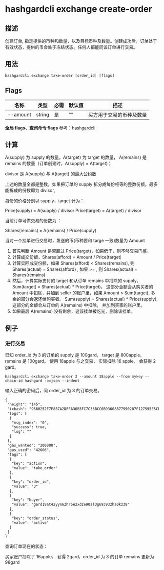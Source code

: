 # hashgardcli exchange create-order

## 描述

创建订单, 指定提供的币种和数量，以及目标币种及数量。创建成功后，订单处于有效状态，提供的币会处于冻结状态。任何人都能同该订单进行交易。

## 用法

```shell
hashgardcli exchange take-order [order_id] [flags]
```

## Flags

| 名称       | 类型                  | 必需          | 默认值            | 描述         |
| --------------- | -------------- | ------------------ | --------------------- | --------------- |
| --amount     | string | 是 | "" | 买方用于交易的币种及数量                                                                                    |                                                       |
 **全局 flags、查询命令 flags** 参考：[hashgardcli](../README.md)
## 计算

A(supply) 为 supply 的数量，A(target) 为 target 的数量， A(remains) 是 remains 的数量（订单创建时，A(supply) = A(target) ）

divisor 是 A(supply) 与 A(target) 的最大公约数

上述的数量全都是整数，如果把订单的 supply 拆分成每份相等的整数份额，最多能拆成的份数即为 divisor,

每份的价格分别以 supply，target 计为：

Price(supply) = A(supply) / divisor
Price(target) = A(target) / divisor

当前订单可供交易的份数为 ：

Shares(remains) = A(remains) / Price(supply)


当对一个挂单进行交易时，发送的币(币种要和 targe 一致)数量为 Amount

1. 首先判断 Amount 是否超过 Price(target)，如果低于，则不够交易门槛。
2. 计算成交份额，Shares(afford) = Amount / Price(target)
3. 计算实际成交份额，如果 Shares(afford) < Shares(remains), 则 Shares(actual) = Shares(afford) , 如果 >= , 则 Shares(actual) = Shares(remains)
4. 然后，计算实际支付的 target 和从订单 remains 中扣除的 supply，Sum(target) = Shares(actual) * Price(target)，
这部分金额会从购买者的 Amount 中扣除，并加到 seller 的账户里，如果 Amount > Sum(target), 多余的部分会返还给购买者。
Sum(supply) = Shares(actual) * Price(supply), 这部分的金额会从订单的 A(remains) 中扣除， 并加到买家的账户里。
5. 如果最后 A(remains) 没有剩余，这该挂单被吃光，删除该挂单。



## 例子

### 进行交易

已知 order_id 为 3 的订单的 supply 是 100gard， target 是 800apple，remains 是 100gard。
使用 18apple 与之交易， 实际扣除 16 apple， 会获得 2 gard。

```shell
hashgardcli exchange take-order 3 --amount 18apple --from mykey --chain-id hashgard -o=json --indent
```

输入正确的密码后，同 order_id 为 3 的订单交易。

```txt
{
 "height": "145",
 "txhash": "9560252F7F887A2DFFA30B5FC7C35BCC6B93608877590207F127595E5CFE7897",
 "logs": [
  {
   "msg_index": "0",
   "success": true,
   "log": ""
  }
 ],
 "gas_wanted": "200000",
 "gas_used": "42606",
 "tags": [
  {
   "key": "action",
   "value": "take_order"
  },
  {
   "key": "order_id",
   "value": "3"
  },
  {
   "key": "buyer",
   "value": "gard19at42yyn62hr5e2xdze90al3g693932ha0kz38"
  },
  {
   "key": "order_status",
   "value": "active"
  }
 ]
}
```

查询订单现在的状态：

买家账户扣除了 16apple， 获得 2gard，order_id 为 3 的订单 remains 更新为 98gard
